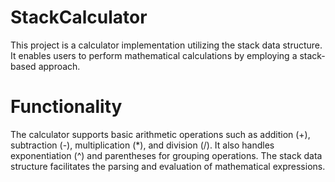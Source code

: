 # StackCalculator
This project is a calculator implementation utilizing the stack data structure. It enables users to perform mathematical calculations by employing a stack-based approach.

# Functionality
The calculator supports basic arithmetic operations such as addition (+), subtraction (-), multiplication (*), and division (/). It also handles exponentiation (^) and parentheses for grouping operations. The stack data structure facilitates the parsing and evaluation of mathematical expressions.
